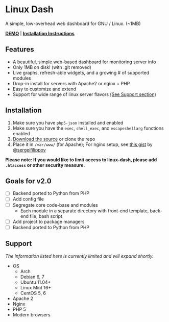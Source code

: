# Linux Dash

A simple, low-overhead web dashboard for GNU / Linux. (~1MB)

[**DEMO**](http://linuxdash.afaqtariq.com/demo.html) | [**Installation Instructions**](#installation)

## Features
* A beautiful, simple web-based dashboard for monitoring server info
* Only 1MB on disk! (with .git removed)
* Live graphs, refresh-able widgets, and a growing # of supported modules 
* Drop-in install for servers with Apache2 or nginx + PHP 
* Easy to customize and extend
* Support for wide range of linux server flavors [(See Support section)](#support)

## Installation

1. Make sure you have `php5-json` installed and enabled
2. Make sure you have the `exec`, `shell_exec`, and `escapeshellarg` functions enabled
3. [Download the source](https://github.com/afaqurk/linux-dash/archive/master.zip) or clone the repo 
4. Place it in `/var/www/` (for Apache); For nginx setup, see [this gist](https://gist.github.com/sergeifilippov/8909839) by [@sergeifilippov](https://github.com/sergeifilippov)

**Please note: If you would like to limit access to linux-dash, please add
`.htaccess` or other security measure.**

## Goals for v2.0
- [ ] Backend ported to Python from PHP
- [ ] Add config file
- [ ] Segregate core code-base and modules
  - Each module in a separate directory with front-end template, back-end file, bash script
- [ ] Add project to package managers
- [ ] Backend ported to Python from PHP

## Support

*The information listed here is currently limited and will expand shortly.*

* OS
    * Arch
    * Debian 6, 7
    * Ubuntu 11.04+
    * Linux Mint 16+
    * CentOS 5, 6
* Apache 2
* Nginx
* PHP 5
* Modern browsers
